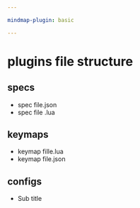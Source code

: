 ```yaml
---

mindmap-plugin: basic

---
```


# plugins file structure

## specs
- spec file.json
- spec file .lua

## keymaps
- keymap fille.lua
- keymap file.json

## configs
- Sub title